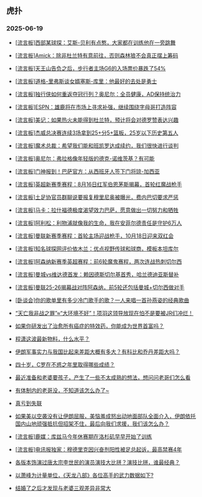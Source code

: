 ## 虎扑 
### 2025-06-19

+ [[流言板]西部某球探：艾斯-贝利有点憨，大家都在训练他在一旁跳舞](https://bbs.hupu.com/633293132.html)

+ [[流言板]Amick：除非杜兰特有意前往，否则森林狼不会真正摆上筹码](https://bbs.hupu.com/633292483.html)

+ [[流言板]天王山告负之后，步行者主场G6的入场票价暴跌了54%](https://bbs.hupu.com/633292636.html)

+ [[流言板]道格-里弗斯谈女婿塞斯-库里：他最好的去处是勇士](https://bbs.hupu.com/633290851.html)

+ [[流言板]独行侠如何重返夺冠行列？奥尼尔：全员健康，AD保持统治力](https://bbs.hupu.com/633292527.html)

+ [[流言板]ESPN：雄鹿将在市场上寻求补强，继续围绕字母哥打造阵容](https://bbs.hupu.com/633292607.html)

+ [[流言板]美记：如果热火未能得到杜兰特，预计将会对德罗赞表达兴趣](https://bbs.hupu.com/633292809.html)

+ [[流言板]杰威总决赛连续3场拿到25+分5+篮板，25岁以下历史第五人](https://bbs.hupu.com/633293027.html)

+ [[流言板]魔术总裁：希望我们能和班凯罗达成续约，我们很快进行谈判](https://bbs.hupu.com/633291057.html)

+ [[流言板]奥尼尔：弗拉格像年轻版的德克-诺维茨基？有可能](https://bbs.hupu.com/633292422.html)

+ [[流言板]门神报到！巴萨官方：从西班牙人签下门将琼-加西亚](https://bbs.hupu.com/633291073.html)

+ [[流言板]英超新赛季赛程：8月16日红军伯恩茅斯揭幕，首轮红魔战枪手](https://bbs.hupu.com/633288439.html)

+ [[流言板]土足协官员群聊说要报复穆里尼奥被曝光，费内巴切要求严惩](https://bbs.hupu.com/633291841.html)

+ [[流言板]马卡：拉什福德极度渴望效力巴萨，愿意做出一切努力和牺牲](https://bbs.hupu.com/633289911.html)

+ [[流言板]阿利松：利物浦就像我的生命，我在安菲尔德责任是守护6万人](https://bbs.hupu.com/633291008.html)

+ [[流言板]曼联新赛季赛程：首轮主场迎战枪手，10月18日迎来双红会](https://bbs.hupu.com/633288676.html)

+ [[流言板]知名球探网评价依木兰：优点视野传球和球商，模板本坦库尔](https://bbs.hupu.com/633288373.html)

+ [[流言板]阿森纳新赛季英超赛程：前6轮魔鬼赛程，两次连战热刺切尔西](https://bbs.hupu.com/633288542.html)

+ [[流言板]曼城vs维达德首发：赖因德斯切尔基首秀，哈兰德迪亚斯替补](https://bbs.hupu.com/633293064.html)

+ [[流言板]曼联25-26揭幕战对阵阿森纳，前5轮还包括曼城+切尔西做对手](https://bbs.hupu.com/633287839.html)

+ [[卧谈会]你的歌单里有多少冷门歌手的歌？一人来唱一首孙燕姿的经典歌曲](https://bbs.hupu.com/633291182.html)

+ [“天亡我非战之罪”≈“大环境不好”！项羽这领导放现在怕不是要被JR们冲烂！](https://bbs.hupu.com/633289862.html)

+ [如果你研发出了治愈所有癌症的特效药，你能成为世界首富吗？](https://bbs.hupu.com/633289914.html)

+ [程潇这波最新物料，什么水平？](https://bbs.hupu.com/633291031.html)

+ [伊朗军事实力与我国比起来差距大概有多大？有科比和乔丹差距大吗？](https://bbs.hupu.com/633290691.html)

+ [四十岁，C罗在不惑之年里取得哪些成绩？](https://bbs.hupu.com/633291475.html)

+ [最近准备和老婆要孩子，产生了一些不太成熟的想法，想问问老哥们怎么看](https://bbs.hupu.com/633291109.html)

+ [有体制内的老哥没，不知道该怎么办了~](https://bbs.hupu.com/633289966.html)

+ [真亏到失联](https://bbs.hupu.com/633292919.html)

+ [如果美以空袭没有让伊朗屈服，美恼羞成怒出动地面部队全面介入，伊朗依托国内山地顽强抵抗但招架不住，最后向我们求援，我们该怎么办？](https://bbs.hupu.com/633292783.html)

+ [[流言板]鹿媒：库兹马今年休赛期在洛杉矶早早开始了训练](https://bbs.hupu.com/633293488.html)

+ [[流言板]电讯报独家：穆德里克因兴奋剂阳性被足总起诉，最高禁赛4年](https://bbs.hupu.com/633293583.html)

+ [各版本饰演过唐太宗李世民的演员演技大比拼？演技比拼，谁最经典？](https://bbs.hupu.com/633290520.html)

+ [以萧峰为计量单位，《天龙八部》各位高手的武力数据如下?](https://bbs.hupu.com/633290967.html)

+ [结婚了之后才发现与老婆三观差异非常大](https://bbs.hupu.com/633293346.html)

